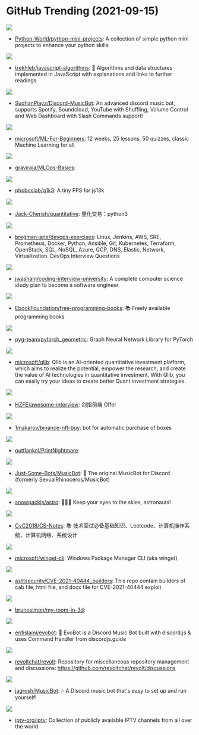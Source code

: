 # GitHub Trending (2021-09-15)

![](https://img.shields.io/badge/Python-New%20576-green?style=flat-square&logo=appveyor)
- [Python-World/python-mini-projects](https://github.com/Python-World/python-mini-projects): A collection of simple python mini projects to enhance your python skills

![](https://img.shields.io/badge/JavaScript-New%20344-green?style=flat-square&logo=appveyor)
- [trekhleb/javascript-algorithms](https://github.com/trekhleb/javascript-algorithms): 📝 Algorithms and data structures implemented in JavaScript with explanations and links to further readings

![](https://img.shields.io/badge/JavaScript-New%2058-green?style=flat-square&logo=appveyor)
- [SudhanPlayz/Discord-MusicBot](https://github.com/SudhanPlayz/Discord-MusicBot): An advanced discord music bot, supports Spotify, Soundcloud, YouTube with Shuffling, Volume Control and Web Dashboard with Slash Commands support!

![](https://img.shields.io/badge/Jupyter%20Notebook-New%20881-green?style=flat-square&logo=appveyor)
- [microsoft/ML-For-Beginners](https://github.com/microsoft/ML-For-Beginners): 12 weeks, 25 lessons, 50 quizzes, classic Machine Learning for all

![](https://img.shields.io/badge/Jupyter%20Notebook-New%20383-green?style=flat-square&logo=appveyor)
- [graviraja/MLOps-Basics](https://github.com/graviraja/MLOps-Basics): 

![](https://img.shields.io/badge/JavaScript-New%20215-green?style=flat-square&logo=appveyor)
- [phoboslab/q1k3](https://github.com/phoboslab/q1k3): A tiny FPS for js13k

![](https://img.shields.io/badge/Python-New%2023-green?style=flat-square&logo=appveyor)
- [Jack-Cherish/quantitative](https://github.com/Jack-Cherish/quantitative): 量化交易：python3

![](https://img.shields.io/badge/Python-New%20198-green?style=flat-square&logo=appveyor)
- [bregman-arie/devops-exercises](https://github.com/bregman-arie/devops-exercises): Linux, Jenkins, AWS, SRE, Prometheus, Docker, Python, Ansible, Git, Kubernetes, Terraform, OpenStack, SQL, NoSQL, Azure, GCP, DNS, Elastic, Network, Virtualization. DevOps Interview Questions

![](https://img.shields.io/badge/none-New%20108-green?style=flat-square&logo=appveyor)
- [jwasham/coding-interview-university](https://github.com/jwasham/coding-interview-university): A complete computer science study plan to become a software engineer.

![](https://img.shields.io/badge/none-New%20234-green?style=flat-square&logo=appveyor)
- [EbookFoundation/free-programming-books](https://github.com/EbookFoundation/free-programming-books): 📚 Freely available programming books

![](https://img.shields.io/badge/Python-New%20148-green?style=flat-square&logo=appveyor)
- [pyg-team/pytorch_geometric](https://github.com/pyg-team/pytorch_geometric): Graph Neural Network Library for PyTorch

![](https://img.shields.io/badge/Python-New%20257-green?style=flat-square&logo=appveyor)
- [microsoft/qlib](https://github.com/microsoft/qlib): Qlib is an AI-oriented quantitative investment platform, which aims to realize the potential, empower the research, and create the value of AI technologies in quantitative investment. With Qlib, you can easily try your ideas to create better Quant investment strategies.

![](https://img.shields.io/badge/HTML-New%2090-green?style=flat-square&logo=appveyor)
- [HZFE/awesome-interview](https://github.com/HZFE/awesome-interview): 剑指前端 Offer

![](https://img.shields.io/badge/Go-New%208-green?style=flat-square&logo=appveyor)
- [1makarov/binance-nft-buy](https://github.com/1makarov/binance-nft-buy): bot for automatic purchase of boxes

![](https://img.shields.io/badge/C-New%2018-green?style=flat-square&logo=appveyor)
- [outflanknl/PrintNightmare](https://github.com/outflanknl/PrintNightmare): 

![](https://img.shields.io/badge/Python-New%2021-green?style=flat-square&logo=appveyor)
- [Just-Some-Bots/MusicBot](https://github.com/Just-Some-Bots/MusicBot): 🎵 The original MusicBot for Discord (formerly SexualRhinoceros/MusicBot)

![](https://img.shields.io/badge/TypeScript-New%2059-green?style=flat-square&logo=appveyor)
- [snowpackjs/astro](https://github.com/snowpackjs/astro): 🚀🧑‍🚀 Keep your eyes to the skies, astronauts!

![](https://img.shields.io/badge/Java-New%2077-green?style=flat-square&logo=appveyor)
- [CyC2018/CS-Notes](https://github.com/CyC2018/CS-Notes): 📚 技术面试必备基础知识、Leetcode、计算机操作系统、计算机网络、系统设计

![](https://img.shields.io/badge/C%2B%2B-New%2027-green?style=flat-square&logo=appveyor)
- [microsoft/winget-cli](https://github.com/microsoft/winget-cli): Windows Package Manager CLI (aka winget)

![](https://img.shields.io/badge/Python-New%2020-green?style=flat-square&logo=appveyor)
- [aslitsecurity/CVE-2021-40444_builders](https://github.com/aslitsecurity/CVE-2021-40444_builders): This repo contain builders of cab file, html file, and docx file for CVE-2021-40444 exploit

![](https://img.shields.io/badge/JavaScript-New%2090-green?style=flat-square&logo=appveyor)
- [brunosimon/my-room-in-3d](https://github.com/brunosimon/my-room-in-3d): 

![](https://img.shields.io/badge/JavaScript-New%2016-green?style=flat-square&logo=appveyor)
- [eritislami/evobot](https://github.com/eritislami/evobot): 🤖 EvoBot is a Discord Music Bot built with discord.js & uses Command Handler from discordjs.guide

![](https://img.shields.io/badge/Shell-New%2040-green?style=flat-square&logo=appveyor)
- [revoltchat/revolt](https://github.com/revoltchat/revolt): Repository for miscellaneous repository management and discussions: https://github.com/revoltchat/revolt/discussions

![](https://img.shields.io/badge/Java-New%20111-green?style=flat-square&logo=appveyor)
- [jagrosh/MusicBot](https://github.com/jagrosh/MusicBot): 🎶 A Discord music bot that's easy to set up and run yourself!

![](https://img.shields.io/badge/JavaScript-New%20162-green?style=flat-square&logo=appveyor)
- [iptv-org/iptv](https://github.com/iptv-org/iptv): Collection of publicly available IPTV channels from all over the world

